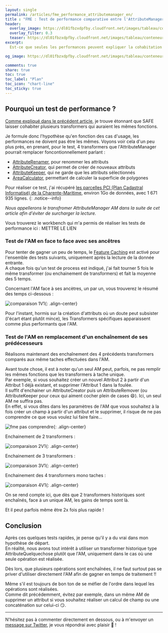 ```yaml
---
layout: single
permalink: /articles/fme_performance_attributemanager_en/
title : "FME : Test de performance comparative entre l'AttributeManager et ertais transformers équivalents" 
header:
  overlay_image: https://dl01fbzxdpfby.cloudfront.net/images/tableau/conteneur_retractable/conteneurs_retractables.png
  overlay_filter: 0.3
  teaser: https://dl01fbzxdpfby.cloudfront.net/images/tableau/conteneur_retractable/conteneurs_retractables.png
excerpt:
  Est-ce que seules les performances peuvent expliquer la cohabitation de plusieurs transformers FME équivalents ?

og_image: https://dl01fbzxdpfby.cloudfront.net/images/tableau/conteneur_retractable/conteneurs_retractables.png

comments: true
share: true
toc: true
toc_label: "Plan"
toc_icon: "chart-line"
toc_sticky: true
---
```


## Pourquoi un test de performance ?

[Comme expliqué dans le précédent article](https://aurelienchaumet.github.io/articles/fme_transformers_classement/), je trouve étonnant que SAFE laisser cohabiter plusieurs transformers qui auraient les mêmes fonctions.

Je formule donc l'hypothèse qu'en fonction des cas d'usage, les performances ne doivent pas être les mêmes. Voyons voir cela d'un peu plus près, en prenant, pour le test, 4 transformers que l'AttributeManager pourrait remplacer foncontionnellement parlant :

- [AttributeRenamer](https://docs.safe.com/fme/html/FME_Desktop_Documentation/FME_Transformers/Transformers/attributerenamer.htm), pour renommer les attributs
- [AttributeCreator](https://docs.safe.com/fme/html/FME_Desktop_Documentation/FME_Transformers/Transformers/attributecreator.htm), qui permet de créer de nouveaux attributs
- [AttributeKeeper](https://docs.safe.com/fme/html/FME_Desktop_Documentation/FME_Transformers/Transformers/attributekeeper.htm), qui ne garde que les attributs sélectionnés
- [AreaCalculator](https://docs.safe.com/fme/html/FME_Desktop_Documentation/FME_Transformers/Transformers/areacalculator.htm), permettant de calculer la superficie de polygones

Pour réaliser ce test, j'ai récupéré [les parcelles PCI (Plan Cadastral Informatisé) de la Charente-Maritime](https://cadastre.data.gouv.fr/data/etalab-cadastre/2021-04-01/geojson/departements/17/), environ 1Go de données, avec 1 671 935 lignes.
{: .notice--info}

_Nous appellerons le transfromer AttributeManager *AM* dans la suite de cet article afin d'éviter de surcharger la lecture._

Vous trouverez le workbench qui m'a permis de réaliser les tests de performance ici :
METTRE LE LIEN

### Test de l'AM en face to face avec ses ancêtres

Pour tenter de gagner un peu de temps, le [Feature Caching](https://www.safe.com/blog/2018/05/caching-data-fme-evangelist174/) est activé pour l'ensemble des tests suivants, uniquement après la lecture de la donnée entrante.  
A chaque fois qu'un test de process est indiqué, j'ai fait tourner 5 fois le même transformer (ou enchainement de transformers) et fait la moyenne des 5 temps.

Concernant l'AM face à ses ancètres, un par un, vous trouverez le résumé des temps ci-dessous :

![comparaison 1V1](https://dl01fbzxdpfby.cloudfront.net/images/fme/performance_attributemanager/1V1.png "Comparaison 1V1"){: .align-center}

Pour l'instant, hormis sur la création d'attributs où un doute peut subsister (l'écart étant plutôt mince), les Transformers spécifiques apparaissent comme plus performants que l'AM.

### Test de l'AM en remplacement d'un enchaînement de ses prédécesseurs

Réalisons maintenant des enchaînement des 4 précédents transformers comparés aux même taches effectuées dans l'AM.

Avant toute chose, il est à noter qu'un seul AM peut, parfois, ne pas remplir les mêmes fonctions que les transformers à tache unique.  
Par exemple, si vous souhaitez créer un nouvel Attribut 2 à partir d'un Attribut 1 déjà existant, et supprimer l'Attribut 1 dans la foulée.  
Il suffit d'enchainer un AttributeCreator puis un AttributeRemover (ou AttributeKeeper pour ceux qui aiment cocher plein de cases :smile:). Ici, un seul AM ne suffira pas.  
En effet, si vous dites dans les paramètres de l'AM que vous souhaitez à la fois créer un champ à partir d'un attribut et le supprimer, il risque de ne pas comprendre ce que vous voulez lui faire faire...

![fme pas comprendre](https://dl01fbzxdpfby.cloudfront.net/images/fme/transformers_ranking/fme_pas_comprendre.png "FME pas comprendre"){: .align-center}

Enchainement de 2 transformers :

![comparaison 2V1](https://dl01fbzxdpfby.cloudfront.net/images/fme/performance_attributemanager/2V1.png "Comparaison 2V1"){: .align-center}

Enchainement de 3 transformers :

![comparaison 3V1](https://dl01fbzxdpfby.cloudfront.net/images/fme/performance_attributemanager/3V1.png "Comparaison 3V1"){: .align-center}

Enchainement des 4 transformers mono taches :

![comparaison 4V1](https://dl01fbzxdpfby.cloudfront.net/images/fme/performance_attributemanager/4V1.png "Comparaison 4V1"){: .align-center}

On se rend compte ici, que dès que 2 transformers historiques sont enchaînés, face à un unique AM, les gains de temps sont là.

Et il peut parfois même être 2x fois plus rapide !

## Conclusion

Après ces quelques tests rapides, je pense qu'il y a du vrai dans mon hypothèse de départ.  
En réalité, nous avons tout intérêt à utiliser un transformer historique type AttributeQuelquechose plutôt que l'AM, uniquement dans le cas où une seule opération est réalisée.

Dès lors, que plusieurs opérations sont enchaînées, il ne faut surtout pas se priver d'utiliser directement l'AM afin de gagner en temps de traitement !!

Même s'il est toujours de bon ton de se méfier de l'ordre dans lequel les opérations sont réalisées.  
Comme dit précédemment, évitez par exemple, dans un même AM de supprimer un attribut si vous souhaitez réaliser un calcul de champ ou une concaténation sur celui-ci :smirk:.

----

N'hésitez pas à commenter directement en dessous, ou à m'envoyer un [message sur Twitter](https://twitter.com/messages/compose?recipient_id=938055192221765634), je vous répondrai avec plaisir :pray: !
